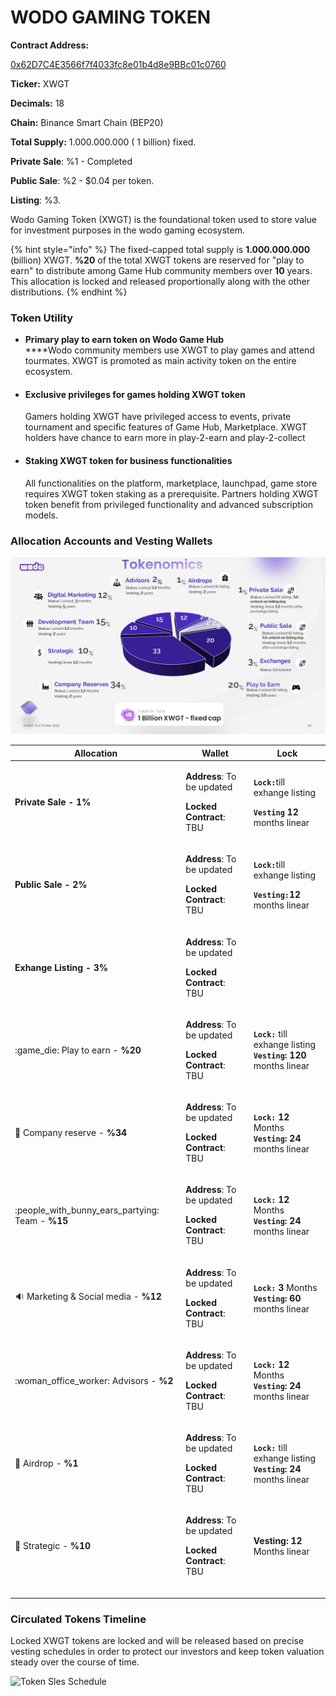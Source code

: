 # WODO GAMING TOKEN

&#x20;**Contract Address:**&#x20;

[0x62D7C4E3566f7f4033fc8e01b4d8e9BBc01c0760](https://bscscan.com/token/0x62D7C4E3566f7f4033fc8e01b4d8e9BBc01c0760)

**Ticker:** XWGT

**Decimals:** 18

**Chain:** Binance Smart Chain (BEP20)

**Total Supply:** 1.000.000.000 ( 1 billion) fixed.

**Private Sale**: %1 - Completed

**Public Sale**: %2 - $0.04 per token.

**Listing**: %3.

Wodo Gaming Token (XWGT) is the foundational token used to store value for investment purposes in the wodo gaming ecosystem.

{% hint style="info" %}
The fixed-capped total supply is **1.000.000.000** (billion) XWGT. **%20** of the total XWGT tokens are reserved for "play to earn" to distribute among Game Hub community members over **10** years. This allocation is locked and released proportionally along with the other distributions.&#x20;
{% endhint %}

### Token Utility

* **Primary play to earn token on Wodo Game Hub**\
  ****Wodo community members use XWGT to play games and attend tourmates. XWGT is promoted as main activity token on the entire ecosystem.
*   #### Exclusive privileges for games holding XWGT token

    Gamers holding XWGT have privileged access to events, private tournament and specific features of Game Hub, Marketplace. XWGT holders have chance to earn more in play-2-earn and play-2-collect
*   #### Staking XWGT token for business functionalities

    All functionalities on the platform, marketplace, launchpad, game store requires XWGT token staking as a prerequisite. Partners holding XWGT token benefit from privileged functionality and advanced subscription models.



### Allocation Accounts and Vesting Wallets

![](../../.gitbook/assets/Slide26.JPG)

| Allocation                                           | Wallet                                                                                      | Lock                                                                                                                                         |
| ---------------------------------------------------- | ------------------------------------------------------------------------------------------- | -------------------------------------------------------------------------------------------------------------------------------------------- |
| **Private Sale - 1%**                                | <p><strong>Address</strong>: To be updated </p><p><strong>Locked Contract</strong>: TBU</p> | <p><strong><code>Lock:</code></strong>till exhange listing</p><p><strong><code>Vesting</code> 12</strong> months linear </p>                 |
| **Public Sale - 2%**                                 | <p><strong>Address</strong>: To be updated </p><p><strong>Locked Contract</strong>: TBU</p> | <p><strong><code>Lock:</code></strong>till exhange listing</p><p><strong><code>Vesting:</code>12</strong> months linear </p>                 |
| **Exhange Listing - 3%**                             | <p><strong>Address</strong>: To be updated </p><p><strong>Locked Contract</strong>: TBU</p> |                                                                                                                                              |
| :game\_die: Play to earn - **%20**                   | <p><strong>Address</strong>: To be updated </p><p><strong>Locked Contract</strong>: TBU</p> | <p><strong><code>Lock:</code></strong> till exhange listing<br><strong><code>Vesting</code>:</strong> <strong>120</strong> months linear</p> |
| :briefcase: Company reserve - **%34**                | <p><strong>Address</strong>: To be updated </p><p><strong>Locked Contract</strong>: TBU</p> | <p><strong><code>Lock:</code> 12</strong> Months<br><strong><code>Vesting</code>:</strong> <strong>24</strong> months linear</p>             |
| :people\_with\_bunny\_ears\_partying: Team - **%15** | <p><strong>Address</strong>: To be updated </p><p><strong>Locked Contract</strong>: TBU</p> | <p><strong><code>Lock:</code> 12</strong> Months<br><strong><code>Vesting</code>:</strong> <strong>24</strong> months linear</p>             |
| :sound: Marketing & Social media - **%12**           | <p><strong>Address</strong>: To be updated </p><p><strong>Locked Contract</strong>: TBU</p> | <p><strong><code>Lock:</code> 3</strong> Months<br><strong><code>Vesting</code>:</strong> <strong>60</strong>  months linear</p>             |
| :woman\_office\_worker: Advisors - **%2**            | <p><strong>Address</strong>: To be updated </p><p><strong>Locked Contract</strong>: TBU</p> | <p><strong><code>Lock:</code> 12</strong>  Months<br><strong><code>Vesting</code>:</strong> <strong>24</strong> months linear</p>            |
| :gift: Airdrop - **%1**                              | <p><strong>Address</strong>: To be updated </p><p><strong>Locked Contract</strong>: TBU</p> | <p><strong><code>Lock:</code></strong> till exhange listing<br><strong><code>Vesting</code>:</strong> <strong>24</strong> months linear</p>  |
| :8ball: Strategic - **%10**                          | <p><strong>Address</strong>: To be updated </p><p><strong>Locked Contract</strong>: TBU</p> | **Vesting:** **12** Months linear                                                                                                            |
|                                                      |                                                                                             |                                                                                                                                              |
|                                                      |                                                                                             |                                                                                                                                              |
|                                                      |                                                                                             |                                                                                                                                              |

### Circulated Tokens Timeline

Locked XWGT tokens are locked and will be released based on precise vesting schedules in order to protect our investors and keep token valuation steady over the course of time.&#x20;

![Token Sles Schedule](../../.gitbook/assets/wodo\_token\_timeline.jpg)


